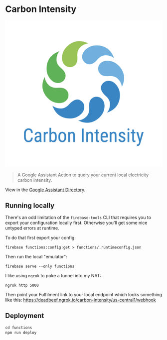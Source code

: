 # Carbon Intensity

![](functions/assets/logo.png)

> A Google Assistant Action to query your current local electricity carbon intensity.

View in the [Google Assistant Directory](https://assistant.google.com/services/a/uid/00000075196ece08?hl=en-GB).

## Running locally

There's an odd limitation of the `firebase-tools` CLI that requires you to
export your configuration locally first. Otherwise you'll get some nice untyped
errors at runtime.

To do that first export your config:

```
firebase functions:config:get > functions/.runtimeconfig.json
```

Then run the local "emulator":

```
firebase serve --only functions
```

I like using `ngrok` to poke a tunnel into my NAT:

```
ngrok http 5000
```

Then point your Fulfilment link to your local endpoint which looks something
like this: https://deadbeef.ngrok.io/carbon-intensity/us-central1/webhook

## Deployment

```
cd functions
npm run deploy
```
